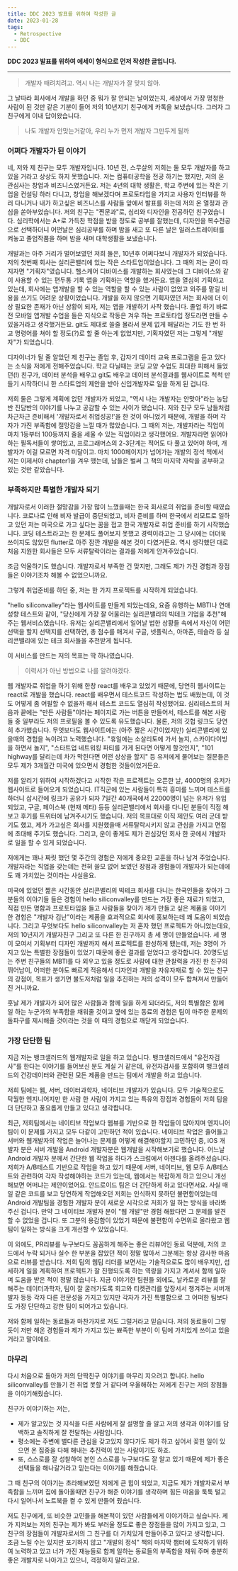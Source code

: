 ```yaml
---
title: DDC 2023 발표를 위하여 작성한 글
date: 2023-01-28
tags:
  - Retrospective
  - DDC
---
```



**DDC 2023 발표를 위하여 에세이 형식으로 먼저 작성한 글입니다.**

---


> 개발자 때려치려고. 역시 나는 개발자가 잘 맞지 않아.

그 날따라 회사에서 개발을 하던 중 뭐가 잘 안되는 날이었는지, 세상에서 가장 멍청한 사람이 된 것만 같은 기분이 들어 저의 10년지기 친구에게 카톡을 보냈습니다.
그러자 그 친구에게 이내 답이왔습니다. 

> 나도 개발자 안맞는거같아, 우리 누가 먼저 개발자 그만두게 될까

### 어쩌다 개발자가 된 이야기

네, 저와 제 친구는 모두 개발자입니다. 10년 전, 스무살의 저희는 둘 모두 개발자를 하고 있을 거라고 상상도 하지 못했습니다.
저는 컴퓨터공학을 전공 하기는 했지만, 저의 온 관심사는 창업과 비즈니스였거든요. 저는 4년의 대학 생활은, 학교 주변에 있는 작은 기업을 컨설팅 하러 다니고, 창업을 해보겠다며 프로토타입을 가지고 사용자 인터뷰를 하러 다니거나 내가 하고싶은 비즈니스를 사람들 앞에서 발표를 하는데 저의 온 열정과 관심을 쏟아부었습니다. 저의 친구는 "찐문과"로, 심리와 디자인을 전공하던 친구였습니다. 심리학에서는 A+로 가득찬 학점을 받을 정도로 공부를 잘했는데, 디자인을 복수전공으로 선택하더니 어떤날은 심리공부를 하며 밤을 새고 또 다른 날은 일러스트레이터를 켜놓고 졸업작품을 하며 밤을 새며 대학생활을 보냈습니다.

개발과는 아주 거리가 멀어보였던 저희 둘은, 10년후 어쩌다보니 개발자가 되었습니다.
저의 첫번째 회사는 실리콘밸리에 있는 작은 스타트업이었습니다. 그 때의 저는 굳이 따지자면 "기획자"였습니다. 헬스케어 디바이스를 개발하는 회사였는데 그 디바이스와 같이 사용할 수 있는 편두통 기록 앱을 기획하는 역할을 했거든요. 앱을 열심히 기획하고 있는데, 회사에는 앱개발을 할 수 있는 역할을 할 수 있는 사람이 없었고 외주를 맡길 비용을 쓰기도 어려운 상황이었습니다. 개발을 하지 않으면 기획자였던 저는 회사에 더 이상 필요한 존재가 아닌 상황이 되자, 저는 앱을 개발하기 사작 했습니다. 졸업 하기 바로 전 모바일 앱개발 수업을 들은 지식으로 작동은 겨우 하는 프로토타입 정도라면 만들 수 있을거라고 생각했거든요. git도 제대로 쓸줄 몰라서 문제 없게 해달라는 기도 한 번 하고 명령어를 쳐야 할 정도(?)로 할 줄 아는게 없었지만, 기획자였던 저는 그렇게 "개발자"가 되었습니다.

디자이너가 될 줄 알았던 제 친구는 졸업 후, 갑자기 데이터 교육 프로그램을 듣고 있다는 소식을 저에게 전해주었습니다. 학교 다닐때는 코딩 교양 수업도 최대한 피해서 들었던(!) 친구가, 데이터 분석을 배우고 git도 배우고 데이터 분석결과를 웹사이트로 척척 만들기 시작하더니 한 스타트업의 제안을 받아 신입개발자로 일을 하게 된 겁니다.

저희 둘은 그렇게 계획에 없던 개발자가 되었고, "역시 나는 개발자는 안맞아"라는 농담반 진담반의 이야기를 나누고 공감할 수 있는 사이가 됐습니다. 저와 친구 모두 남들처럼 차근차근 준비해서 '개발자로서 취업성공!'을 한 것이 아니었기 때문에, 개발을 하며 각자가 가진 부족함에 절망감을 느낄 때가 많았습니다. 그 때의 저는, 개발자라는 직업이 마치 1등부터 100등까지 줄을 세울 수 있는 직업이라고 생각했어요. 개발자라면 읽어야하는 필독서들이 쌓여있고, 프로그래머스의 2-3단계는 적어도 다 풀고 있어야 하며, 개발자가 이걸 모르면 자격 미달이고. 마치 1000페이지가 넘어가는 개발의 정석 책에서 저는 이제서야 chapter1을 겨우 뗐는데, 남들은 벌써 그 책의 마지막 자락을 공부하고 있는 것만 같았습니다.

### 부족하지만 특별한 개발자 되기

개발자로서 이러한 절망감을 가장 많이 느꼈을때는 한국 회사로의 취업을 준비할 때였습니다. 코로나로 인해 비자 발급이 중단되었고, 비자 준비를 하며 한국에서 리모트로 일하고 있던 저는 미국으로 가고 싶다는 꿈을 접고 한국 개발자로 취업 준비를 하기 시작했습니다. 코딩 테스트라고는 한 문제도 풀어보지 못했고 경력이라고는 그 당시에는 더더욱 쓰이지도 않았던 flutter로 아주 잠깐 개발을 해본 것이 다였거든요. 역시 생각했던 대로 처음 지원한 회사들은 모두 서류탈락이라는 결과를 저에게 안겨주었습니다. 

조금 억울하기도 했습니다. 개발자로서 부족한 건 맞지만, 그래도 제가 가진 경험과 장점들은 이야기조차 해볼 수 없었으니까요.

그렇게 취업준비를 하던 중, 저는 한 가지 프로젝트를 시작하게 되었습니다. 

"hello siliconvalley"라는 웹사이트를 만들게 되었는데요, 요즘 유행하는 MBTI나 연애성향 테스트와 같이, "당신에게 가장 잘 어울리는 실리콘밸리의 빅테크 기업을 추천"해주는 웹서비스였습니다. 유저는 실리콘밸리에서 일어날 법한 상황들 속에서 자신이 어떤 선택을 할지 선택지를 선택하면, 총 점수를 매겨서 구글, 넷플릭스, 아마존, 테슬라 등 실리콘밸리에 있는 테크 회사들을 추천받게 됩니다.

이 서비스를 만드는 저의 목표는 딱 하나였습니다.

> 이력서가 아닌 방법으로 나를 알려야겠다.

웹 개발자로 취업을 하기 위해 한창 react를 배우고 있었기 때문에, 당연히 웹사이트는 react로 개발을 했습니다. react를 배우면서 테스트코드 작성하는 법도 배웠는데, 이 것도 어떻게 좀 어필할 수 없을까 해서 테스트 코드도 열심히 작성했어요. 심리테스트의 처음과 끝에는 "만든 사람들"이라는 페이지로 가는 버튼을 만들어서, 테스트를 해본 사람들 중 일부라도 저의 프로필을 볼 수 있도록 유도했습니다. 물론, 저의 깃헙 링크도 당연히 추가했습니다. 무엇보다도 웹사이트에는 (아주 짧은 시간이었지만) 실리콘밸리에 있을때의 경험을 녹이려고 노력했습니다. "휴일에는 소살리토에 가서 놀지, 스카이다이빙을 하면서 놀지", "스타트업 네트워킹 파티를 가게 된다면 어떻게 할것인지", "101 highway를 달리는데 차가 막힌다면 어떤 상상을 할지" 등 유저에게 물어보는 질문들은 모두 제가 3개월간 미국에 있으면서 경험한 것들이었거든요.

저를 알리기 위하여 시작하겠다고 시작한 작은 프로젝트는 오픈한 날, 4000명의 유저가 웹사이트로 들어오게 되었습니다. IT직군에 있는 사람들이 특히 흥미를 느끼며 테스트를 하더니 삽시간에 링크가 공유가 되자 7일간 40개국에서 22000명이 넘는 유저가 유입 되었고, 구글, 페이스북 (현재 메타) 등등 실리콘밸리에서 회사를 다니던 분들이 직접 해보고 후기를 트위터에 남겨주시기도 했습니다. 저의 목표대로 이직 제안도 여러 군데 받기도 했고, 제가 가고싶은 회사를 지원했을때 서류탈락시키지 않고 관심을 가지고 면접에 초대해 주기도 했습니다. 그리고, 운이 좋게도 제가 관심갖던 회사 한 곳에서 개발자로 일을 할 수 있게 되었습니다.

저에게는 꽤나 짜릿 했던 몇 주간의 경험은 저에게 중요한 교훈을 하나 남겨 주었습니다.
개발자라는 직업을 갖는데는 전혀 쓸모 없어 보였던 장점과 경험들이 개발자가 되는데에도 꽤 가치있는 것이라는 사실을요. 

미국에 있었던 짦은 시간동안 실리콘밸리의 빅테크 회사를 다니는 한국인들을 찾아가 그분들의 이야기들 들은 경험이 hello siliconvalley를 만드는 가장 좋은 재료가 되었고, 직접 만든 명함과 프로토타입을 들고 사람들을 찾아가 제가 만들고 싶은 제품을 이야기한 경험은 "개발자 김난”이라는 제품을 효과적으로 회사에 홍보하는데 꽤 도움이 되었습니다.
그리고 무엇보다도 hello siliconvalley는 저 혼자 했던 프로젝트가 아니었는데요, 저의 10년지기 개발자친구 그리고 또 다른 한 친구까지 총 세 명이 만들었습니다. 세 명이 모여서 기획부터 디자인 개발까지 해서 프로젝트를 완성하게 됐는데, 저는 3명이 가지고 있는 특별한 장점들이 있었기 때문에 좋은 결과를 얻었다고 생각합니다. 20명도넘는 주변 친구들의 MBTI를 다 외우고 있을 정도로 사람에 대한 관찰력을 가진 한 친구의 뛰어남이, 어떠한 분야도 빠르게 적응해서 디자인과 개발을 자유자재로 할 수 있는 친구의 강점이, 목표가 생기면 불도저처럼 일을 추진하는 저의 성격이 모두 합쳐져서 만들어진 거니까요.

훗날 제가 개발자가 되어 많은 사람들과 함께 일을 하게 되더라도, 저의 특별함은 함께 일 하는 누군가의 부족함을 채워줄 것이고 옆에 있는 동료의 경험은 팀이 마주한 문제의 돌파구를 제시해줄 것이라는 것을 이 때의 경험으로 깨닫게 되었습니다.

### 가장 단단한 팀

지금 저는 뱅크샐러드의 웹개발자로 일을 하고 있습니다. 뱅크샐러드에서 "유전자검사"를 한다는 이야기를 들어보신 분도 계실 거 같은데, 유전자검사를 포함하여 뱅크샐러드의 건강데이터와 관련된 모든 제품을 만드는 팀에서 개발을 하고 있습니다.

저희 팀에는 웹, 서버, 데이터과학자, 네이티브 개발자가 있습니다. 모두 기술적으로도 탁월한 엔지니어지만 한 사람 한 사람이 가지고 있는 특유의 장점과 경험들이 저희 팀을 더 단단하고 풍요롭게 만들고 있다고 생각합니다.

최근, 저희팀에서는 네이티브 작업보다 웹뷰를 기반으로 한 작업들이 많아지며 엔지니어팀이 이 문제를 가지고 모두 다같이 고민하던 적이 있습니다. 네이티브 작업은 줄어들고 서버와 웹개발자의 작업은 늘어나는 문제를 어떻게 해결해야할지 고민하던 중, iOS 개발자 분은 서버 개발을 Android 개발자분은 웹개발을 시작해보기로 했습니다. 어느날 Android 개발자 분께서 간단한 웹 작업을 하다가 스크럼에서 아젠다를 올려주셨습니다. 저희가 A/B테스트 기반으로 작업을 하고 있기 때문에 서버, 네이티브, 웹 모두 A/B테스트와 관련하여 각자 작성해야하는 코드가 있는데, 웹에서는 복잡하게 하고 있으니 개선해보면 어떠냐는 제안이었어요. 안드로이드 팀은 더 간단하게 하고 있다면서요. 사실 매일 같은 코드를 보고 당연하게 작업해오던 저희는 인식하지 못하던 불편함이었는데 Android 개발팀을 경험한 개발자 분이 새로운 시각으로 저희가 일 하는 방식을 바라봐 주신 겁니다. 만약 그 네이티브 개발자 분이 "웹 개발"만 경험 해왔다면 그 문제를 발견할 수 없었을 겁니다. 또 그분의 용감함이 있었기 때문에 불편함이 수면위로 올라왔고 웹팀이 일하는 방식을 크게 개선할 수 있었습니다.

이 외에도, PR리뷰를 누구보다도 꼼꼼하게 해주는 좋은 리뷰어인 동료 덕분에, 저의 코드에서 누락 되거나 실수 한 부분을 잡았던 적이 정말 많아서 그분께는 항상 감사한 마음으로 리뷰를 받습니다. 저희 팀의 웹팀 리더를 보면서는 기술적으로도 많이 배우지만, 섬세하게 일을 계획하여 프로젝트가 잘 진행되도록 하는 역량을 가지고 계셔서 함께 일하며 도움을 받은 적이 정말 많습니다. 지금 이야기한 팀원들 외에도, 날카로운 리뷰를 잘해주는 데이터과학자, 팀이 잘 굴러가도록 회고와 티켓관리를 앞장서서 챙겨주는 서버개발자 등등 각자 다른 전문성을 가지고 있지만 각자가 가진 특별함으로 그 어떠한 팀보다도 가장 단단하고 강한 팀이 되어가고 있습니다.

저와 함께 일하는 동료들과 마찬가지로 저도 그럴거라고 믿습니다. 저의 동료들이 그렇듯이 저만 해온 경험들과 제가 가지고 있는 뾰족한 부분이 이 팀에 가치있게 쓰이고 있을 거라고 말이에요.

### 마무리

다시 처음으로 돌아가 저의 단짝친구 이야기를 마무리 지으려고 합니다. hello siliconvalley를 만들기 전 취업 못할 거 같다며 우울해하는 저에게 친구는 저의 장점들을 이야기해줬습니다.

친구가 이야기하는 저는,

* 제가 알고있는 것 지식을 다른 사람에게 잘 설명할 줄 알고 저의 생각과 이야기를 담백하고 솔직하게 잘 전달하는 사람입니다.
* 평소에는 주변에 별다른 관심을 갖고있지 않다가도 제가 하고 싶어서 꽂힌 일이 있으면 온 집중을 다해 해내는 추진력이 있는 사람이기도 하죠.
* 또, 스스로를 잘 성찰하여 본인 스스로를 누구보다도 잘 알고 있기 때문에 제가 좋은 선택들을 해나갈거라고 믿는다는 이야기를 해줬습니다.

그 때 친구의 이야기는 초라해보였던 저에게 큰 힘이 되었고, 지금도 제가 개발자로서 부족함을 느끼며 집에 돌아올때면 친구가 해준 이야기를 생각하며 힘든 마음을 툭툭 털고 다시 일어나서 노트북을 켤 수 있게 만들어 줬습니다.

저도 친구에게, 또 비슷한 고민들을 해본적이 있던 사람들에게 이야기하고 싶습니다.
제가 지켜보는 저의 친구는 제가 봐도 부러울 정도로 좋은 장점들을 많이 가지고 있고, 그 친구의 장점들이 개발자로서의 그 친구를 더 가치있게 만들어주고 있다고 생각합니다. 조금 느릴 수는 있지만 포기하지 않고 "개발의 정석" 책의 마지막 챕터에 도착하기 위하여 노력하고 있고 너가 가진 재능들로 함께 일하는 동료들의 부족함을 채워 주며 충분히 좋은 개발자로 나아가고 있으니, 걱정하지 말라고요.